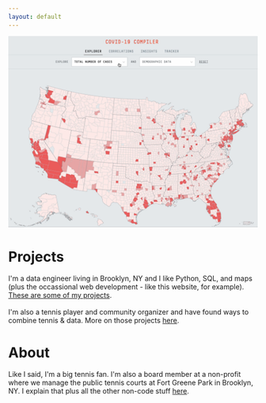 ```yaml
---
layout: default
---
```


<!-- <link rel="shortcut icon" type="image/x-icon" href="assets/images/icon.ico"> -->

<a href = "./projects.html"><img src="assets/images/covid-map.gif" alt="COVID-19 Tracker"></a>

# Projects

I'm a data engineer living in Brooklyn, NY and I like Python, SQL, and maps (plus the occassional web development - like this website, for example). [These are some of my projects](./projects.md). 
<br>
<br>
I'm also a tennis player and community organizer and have found ways to combine tennis & data. More on those projects [here](./projects-tennis.md).

# About

Like I said, I'm a big tennis fan. I'm also a board member at a non-profit where we manage the public tennis courts at Fort Greene Park in Brooklyn, NY. I explain that plus all the other non-code stuff [here](./story.md).